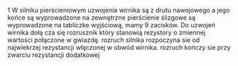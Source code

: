   1 W silniku pierścieniowym uzwojenia wirnika są z drutu nawojowego a jego końce są wyprowadzone na zewnętrzne pierścienie ślizgowe są wyprowadzone na tabliczke wyjściową, mamy 9 zacisków. Do uzwojeń wirnika dołą    cza się rozrusznik który stanowią rezystory o zmiennej wartości połączone w gwiazdę. rozruch silnika rozpoczyna sie od najwiekrzej rezystancji włączonej w obwód wirnika. rozruch kończy sie przy zwarciu rezystancji dodatkowej
